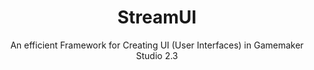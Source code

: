 <h1 align = "center">StreamUI</h1>
<p align = "center">An efficient Framework for Creating UI (User Interfaces) in Gamemaker Studio 2.3</p>
